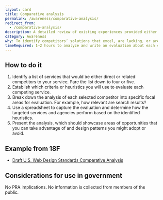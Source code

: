 ```yaml
---
layout: card
title: Comparative analysis
permalink: /awareness/comparative-analysis/
redirect_from:
  - /comparative-analysis/
description: A detailed review of existing experiences provided either by direct competitors or by related agencies or services.
category: Awareness
why: To identify competitors’ solutions that excel, are lacking, or are missing critical design elements. Comparative analysis can give you a competitive edge by identifying opportunities, gaps in other services, and potential design patterns to adopt or avoid.
timeRequired: 1–2 hours to analyze and write an evaluation about each competitor.
---
```

## How to do it

1. Identify a list of services that would be either direct or related competitors to your service.  Pare the list down to four or five.
1. Establish which criteria or heuristics you will use to evaluate each competing service.
1. Break down the analysis of each selected competitor into specific focal areas for evaluation. For example, how relevant are search results?
1. Use a spreadsheet to capture the evaluation and determine how the targeted services and agencies perform based on the identified heuristics.
1. Present the analysis, which should showcase areas of opportunities that you can take advantage of and design patterns you might adopt or avoid.  

<section class="method--section method--section--18f-example" markdown="1" >

## Example from 18F

- <a href="https://github.com/18F/web-design-standards/wiki/Comparative-Analysis">Draft U.S. Web Design Standards Comparative Analysis</a>

</section>

<section class="method--section method--section--government-considerations" markdown="1" >

## Considerations for use in government  

No PRA implications. No information is collected from members of the public.
</section>
